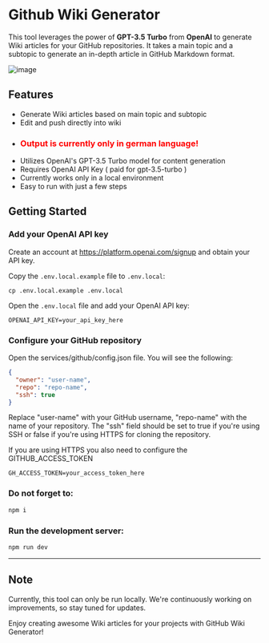 # Github Wiki Generator

This tool leverages the power of **GPT-3.5 Turbo** from **OpenAI** to generate Wiki articles for your GitHub repositories. It takes a main topic and a subtopic to generate an in-depth article in GitHub Markdown format.

![image](https://github.com/Satttoshi/github-wiki-generator/assets/109807794/fcba9f3b-c866-4634-a1fc-03eeec39a2d4)

## Features

- Generate Wiki articles based on main topic and subtopic
- Edit and push directly into wiki
- ### <span style="color:red">Output is currently only in german language!</span>
- Utilizes OpenAI's GPT-3.5 Turbo model for content generation
- Requires OpenAI API Key ( paid for gpt-3.5-turbo )
- Currently works only in a local environment
- Easy to run with just a few steps

## Getting Started

### Add your OpenAI API key

Create an account at https://platform.openai.com/signup and obtain your API key.

Copy the `.env.local.example` file to `.env.local`:

```shell
cp .env.local.example .env.local
```

Open the `.env.local` file and add your OpenAI API key:

```shell
OPENAI_API_KEY=your_api_key_here
```

### Configure your GitHub repository

Open the services/github/config.json file. You will see the following:

```json
{
  "owner": "user-name",
  "repo": "repo-name",
  "ssh": true
}
```

Replace "user-name" with your GitHub username, "repo-name" with the name of your repository. The "ssh" field should be set to true if you're using SSH or false if you're using HTTPS for cloning the repository.

If you are using HTTPS you also need to configure the GITHUB_ACCESS_TOKEN

```shell
GH_ACCESS_TOKEN=your_access_token_here
```

### Do not forget to:

```bash
npm i
```

### Run the development server:

```bash
npm run dev
```

---

## Note

Currently, this tool can only be run locally. We're continuously working on improvements, so stay tuned for updates.

Enjoy creating awesome Wiki articles for your projects with GitHub Wiki Generator!
